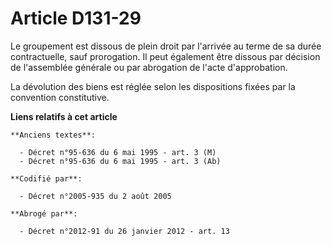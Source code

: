 # Article D131-29

Le groupement est dissous de plein droit par l'arrivée au terme de sa durée contractuelle, sauf prorogation. Il peut
également être dissous par décision de l'assemblée générale ou par abrogation de l'acte d'approbation.

La dévolution des biens est réglée selon les dispositions fixées par la convention constitutive.

**Liens relatifs à cet article**

	**Anciens textes**:

	  - Décret n°95-636 du 6 mai 1995 - art. 3 (M)
	  - Décret n°95-636 du 6 mai 1995 - art. 3 (Ab)

	**Codifié par**:

	  - Décret n°2005-935 du 2 août 2005

	**Abrogé par**:

	  - Décret n°2012-91 du 26 janvier 2012 - art. 13
